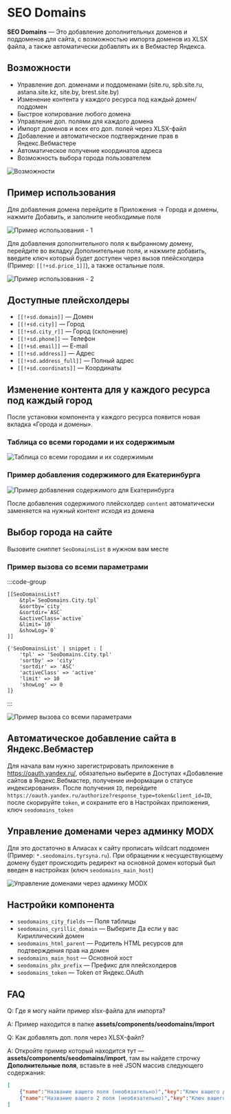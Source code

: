 # SEO Domains

**SEO Domains** — Это добавление дополнительных доменов и поддоменов для сайта, с возможностью импорта доменов из XLSX файла, а также автоматически добавлять их в Вебмастер Яндекса.

## Возможности

* Управление доп. доменами и поддоменами (site.ru, spb.site.ru, astana.site.kz, site.by, brest.site.by)
* Изменение контента у каждого ресурса под каждый домен/поддомен
* Быстрое копирование любого домена
* Управление доп. полями для каждого домена
* Импорт доменов и всех его доп. полей через XLSX-файл
* Добавление и автоматическое подтверждение прав в Яндекс.Вебмастере
* Автоматическое получение координатов адреса
* Возможность выбора города пользователем

![Возможности](https://file.modx.pro/files/a/3/8/a383a4aa9f1cf74ed56d2a20d2a831e9.png)

## Пример использования

Для добавления домена перейдите в Приложения -> Города и домены, нажмите Добавить, и заполните необходимые поля

![Пример использования - 1](https://file.modx.pro/files/a/0/1/a011c73b53e50c8c89710b8cba7eb055.png)

Для добавления дополнительного поля к выбранному домену, перейдите во вкладку Дополнительные поля, и нажмите добавить, введите ключ который будет доступен через вызов плейсхолдера (Пример: `[[!+sd.price_1]]`), а также остальные поля.

![Пример использования - 2](https://file.modx.pro/files/3/3/8/338adad21de164b1e35b5541f9366cb8.png)

## Доступные плейсхолдеры

* `[[!+sd.domain]]` — Домен
* `[[!+sd.city]]` — Город
* `[[!+sd.city_r]]` — Город (склонение)
* `[[!+sd.phone]]` — Телефон
* `[[!+sd.email]]` — E-mail
* `[[!+sd.address]]` — Адрес
* `[[!+sd.address_full]]` — Полный адрес
* `[[!+sd.coordinats]]` — Координаты

## Изменение контента для у каждого ресурса под каждый город

После установки компонента у каждого ресурса появится новая вкладка «Города и домены».

### Таблица со всеми городами и их содержимым

![Таблица со всеми городами и их содержимым](https://file.modx.pro/files/0/3/6/036157ea0d4e7b3c25ec6f6dd443ea87.png)

### Пример добавления содержимого для Екатеринбурга

![Пример добавления содержимого для Екатеринбурга](https://file.modx.pro/files/6/3/6/63620f3942354a53c55193924951d359.png)

После добавления содержимого плейсхолдер `content` автоматически заменяется на нужный контент исходя из домена

## Выбор города на сайте

Вызовите сниппет `SeoDomainsList` в нужном вам месте

### Пример вызова со всеми параметрами

:::code-group

```modx
[[SeoDomainsList?
    &tpl=`SeoDomains.City.tpl`
    &sortby=`city`
    &sortdir=`ASC`
    &activeClass=`active`
    &limit=`10`
    &showLog=`0`
]]
```

```fenom
{'SeoDomainsList' | snippet : [
    'tpl' => 'SeoDomains.City.tpl'
    'sortby' => 'city'
    'sortdir' => 'ASC'
    'activeClass' => 'active'
    'limit' => 10
    'showLog' => 0
]}
```
:::

![Пример вызова со всеми параметрами](https://file.modx.pro/files/5/7/2/572fdc490c5744b76da388e4eba8373f.png)

## Автоматическое добавление сайта в Яндекс.Вебмастер

Для начала вам нужно зарегистрировать приложение в <https://oauth.yandex.ru/>, обязательно выберите в Доступах «Добавление сайтов в Яндекс.Вебмастер, получение информации о статусе индексирования». После получения `ID`, перейдите `https://oauth.yandex.ru/authorize?response_type=token&client_id=ID`, после скорируйте `token`, и сохраните его в Настройках приложения, ключ `seodomains_token`

## Управление доменами через админку MODX

Для это достаточно в Алиасах к сайту прописать wildcart поддомен (Пример: `*.seodomains.tyrsyna.ru`). При обращении к несуществующему домену будет происходить редирект на основной домен который был введен в настройках (ключ `seodomains_main_host`)

![Управление доменами через админку MODX](https://file.modx.pro/files/2/0/7/207d143762c6b2b502e7b1684d541dcds.jpg)

## Настройки компонента

* `seodomains_city_fields` — Поля таблицы
* `seodomains_cyrillic_domain` — Выберите Да если у вас Кириллический домен
* `seodomains_html_parent` — Родитель HTML ресурсов для подтверждения прав на домен
* `seodomains_main_host` — Основной хост
* `seodomains_phx_prefix` — Префикс для плейсхолдеров
* `seodomains_token` — Token от Яндекс.OAuth

## FAQ

Q: Где я могу найти пример xlsx-файла для импорта?

A: Пример находится в папке **assets/components/seodomains/import**

Q: Как добавлять доп. поля через XLSX-файл?

A: Откройте пример который находится тут — **assets/components/seodomains/import**, там вы найдете строчку **Дополнительные поля**, вставьте в неё JSON массив следующего содержания:

```json
[
    {"name":"Название вашего поля (необязательно)","key":"Ключ вашего доп поля","value":"Его значение"},
    {"name":"Название вашего 2 поля (необязательно)","key":"Ключ вашего 2 доп поля","value":"Его значение"}
]
```
